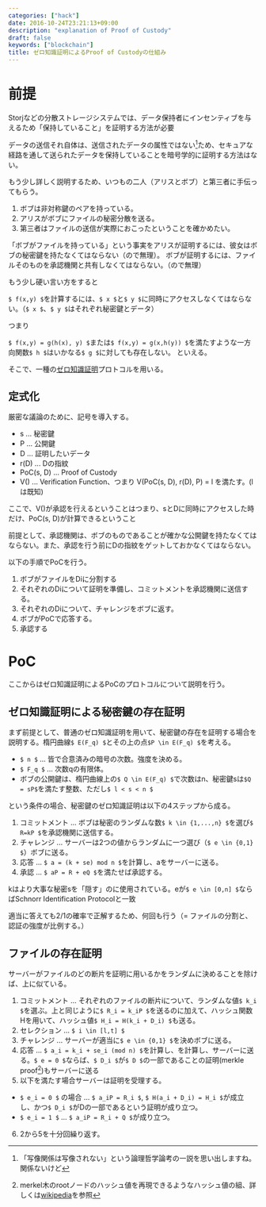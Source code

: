 ```yaml
---
categories: ["hack"]
date: 2016-10-24T23:21:13+09:00
description: "explanation of Proof of Custody"
draft: false
keywords: ["blockchain"]
title: ゼロ知識証明によるProof of Custodyの仕組み
---
```


# 前提

Storjなどの分散ストレージシステムでは、データ保持者にインセンティブを与えるため「保持していること」を証明する方法が必要

データの送信それ自体は、送信されたデータの属性ではない[^1]ため、セキュアな経路を通して送られたデータを保持していることを暗号学的に証明する方法はない。

もう少し詳しく説明するため、いつもの二人（アリスとボブ）と第三者に手伝ってもらう。

1. ボブは非対称鍵のペアを持っている。
2. アリスがボブにファイルの秘密分散を送る。
3. 第三者はファイルの送信が実際におこったということを確かめたい。

「ボブがファイルを持っている」という事実をアリスが証明するには、彼女はボブの秘密鍵を持たなくてはならない（ので無理）。
ボブが証明するには、ファイルそのものを承認機関と共有しなくてはならない。（ので無理）

もう少し硬い言い方をすると

`$ f(x,y) $`を計算するには、`$ x $`と`$ y $`に同時にアクセスしなくてはならない。（`$ x $`、`$ y $`はそれぞれ秘密鍵とデータ）

つまり

`$ f(x,y) = g(h(x), y) $`または`$ f(x,y) = g(x,h(y)) $`を満たすような一方向関数`$ h $`はいかなる`$ g $`に対しても存在しない。
といえる。

そこで、一種の[ゼロ知識証明](https://ja.wikipedia.org/wiki/%E3%82%BC%E3%83%AD%E7%9F%A5%E8%AD%98%E8%A8%BC%E6%98%8E)プロトコルを用いる。

## 定式化

厳密な議論のために、記号を導入する。

* s ... 秘密鍵
* P ... 公開鍵
* D ... 証明したいデータ
* r(D) ... Dの指紋
* PoC(s, D) ... Proof of Custody
* V() ... Verification Function、つまり V(PoC(s, D), r(D), P) = l を満たす。(lは既知)


ここで、V()が承認を行えるということはつまり、sとDに同時にアクセスした時だけ、PoC(s, D)が計算できるということ

前提として、承認機関は、ボブのものであることが確かな公開鍵を持たなくてはならない。また、承認を行う前にDの指紋をゲットしておかなくてはならない。

以下の手順でPoCを行う。

1. ボブがファイルをDiに分割する
2. それぞれのDiについて証明を準備し、コミットメントを承認機関に送信する。
3. それぞれのDiについて、チャレンジをボブに返す。
4. ボブがPoCで応答する。
5. 承認する

# PoC

ここからはゼロ知識証明によるPoCのプロトコルについて説明を行う。

## ゼロ知識証明による秘密鍵の存在証明

まず前提として、普通のゼロ知識証明を用いて、秘密鍵の存在を証明する場合を説明する。楕円曲線`$ E(F_q) $`とその上の点`$P \in E(F_q) $`を考える。

* `$ n $` ... 皆で合意済みの暗号の次数。強度を決める。
* `$ F_q $` ... 次数qの有限体。
* ボブの公開鍵は、楕円曲線上の`$ Q \in E(F_q) $`で次数はn、秘密鍵sは`$Q = sP$`を満たす整数、ただし`$ l < s < n $`

という条件の場合、秘密鍵のゼロ知識証明は以下の4ステップから成る。

1. コミットメント ... ボブは秘密のランダムな数`$ k \in {1,...,n} $`を選び`$ R=kP $`を承認機関に送信する。
2. チャレンジ ... サーバーは2つの値からランダムに一つ選び（`$ e \in {0,1} $`）ボブに送る。
3. 応答 ... `$ a = (k + se) mod n $`を計算し、aをサーバーに送る。
4. 承認 ... `$ aP = R + eQ $`を満たせば承認する。

kはより大事な秘密sを「隠す」のに使用されている。eが`$ e \in [0,n] $`ならばSchnorr Identification Protocolと一致

適当に答えても2/1の確率で正解するため、何回も行う（= ファイルの分割と、認証の強度が比例する。）

## ファイルの存在証明

サーバーがファイルのどの断片を証明に用いるかをランダムに決めることを除けば、上に似ている。

1. コミットメント ... それぞれのファイルの断片iについて、ランダムな値`$ k_i $`を選ぶ。上と同じように`$ R_i = k_iP $`を送るのに加えて、ハッシュ関数Hを用いて、ハッシュ値`$ H_i = H(k_i + D_i) $`も送る。
2. セレクション ... `$ i \in [l,t] $`
3. チャレンジ ... サーバーが適当に`$ e \in {0,1} $`を決めボブに送る。
4. 応答 ... `$ a_i = k_i + se_i (mod n) $`を計算し、を計算し、サーバーに送る。`$ e = 0 $`ならば、`$ D_i $`が`$ D $`の一部であることの証明(merkle proof[^2])もサーバーに送る
5. 以下を満たす場合サーバーは証明を受理する。
 - `$ e_i = 0 $` の場合 ... `$ a_iP = R_i $`, `$ H(a_i + D_i) = H_i $`が成立し、かつ`$ D_i $`がDの一部であるという証明が成り立つ。
 - `$ e_i = 1 $` ... `$ a_iP = R_i + Q $`が成り立つ。
6. 2から5を十分回繰り返す。

[^1]: 「写像関係は写像されない」という論理哲学論考の一説を思い出しますね。関係ないけど
[^2]: merkel木のrootノードのハッシュ値を再現できるようなハッシュ値の組、詳しくは[wikipedia](https://ja.wikipedia.org/wiki/%E3%83%8F%E3%83%83%E3%82%B7%E3%83%A5%E6%9C%A8)を参照
